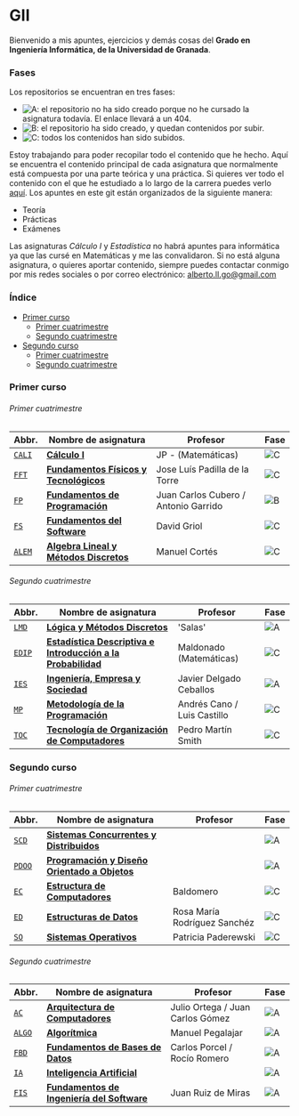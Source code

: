 # GII
Bienvenido a mis apuntes, ejercicios y demás cosas del **Grado en Ingeniería Informática, de la Universidad de Granada**.

### Fases

Los repositorios se encuentran en tres fases:

* ![A](https://img.shields.io/badge/-A-red): el repositorio no ha sido creado porque no he cursado la asignatura todavía. El enlace llevará a un 404.
* ![B](https://img.shields.io/badge/-B-yellow): el repositorio ha sido creado, y quedan contenidos por subir.
* ![C](https://img.shields.io/badge/-C-green): todos los contenidos han sido subidos. 

Estoy trabajando para poder recopilar todo el contenido que he hecho. Aquí se encuentra el contenido principal de cada asignatura que normalmente está compuesta por una parte teórica y una práctica. Si quieres ver todo el contenido con el que he estudiado a lo largo de la carrera puedes verlo [aquí](). Los apuntes en este git están organizados de la siguiente manera:
* Teoría
* Prácticas
* Exámenes

Las asignaturas _Cálculo I_ y _Estadística_ no habrá apuntes para informática ya que las cursé en Matemáticas y me las convalidaron.
Si no está alguna asignatura, o quieres aportar contenido, siempre puedes contactar conmigo por mis redes sociales o por correo electrónico: [alberto.ll.go@gmail.com](mailto:alberto.ll.go@gmail.com)

### Índice

* [Primer curso](#primer-curso)
	* [Primer cuatrimestre](#primer-cuatrimestre)
	* [Segundo cuatrimestre](#segundo-cuatrimestre)
* [Segundo curso](#segundo-curso)
	* [Primer cuatrimestre](#primer-cuatrimestre-1)
	* [Segundo cuatrimestre](#segundo-cuatrimestre-1)

### Primer curso

###### Primer cuatrimestre

| Abbr. | Nombre de asignatura | Profesor | Fase |
| --- | --- | --- | --- |
| [`CALI`](https://github.com/albertollamass/GII-CALI) | [**Cálculo I**](https://github.com/albertollamass/GII-CALI) | JP - (Matemáticas) | ![C](https://img.shields.io/badge/-C-green) |
| [`FFT`](https://github.com/albertollamass/GII-FFT) | [**Fundamentos Físicos y Tecnológicos**](https://github.com/albertollamass/GII-FFT) | Jose Luís Padilla de la Torre | ![C](https://img.shields.io/badge/-C-green) |
| [`FP`](https://github.com/albertollamass/GII-FP) | [**Fundamentos de Programación**](https://github.com/albertollamass/GII-FP) | Juan Carlos Cubero / Antonio Garrido | ![B](https://img.shields.io/badge/-C-green) |
| [`FS`](https://github.com/albertollamass/GII-FS) | [**Fundamentos del Software**](https://github.com/albertollamass/GII-FS) | David Griol | ![C](https://img.shields.io/badge/-C-green) |
| [`ALEM`](https://github.com/albertollamass/GII-ALEM) | [**Algebra Lineal y Métodos Discretos**](https://github.com/albertollamass/GII-ALEM) | Manuel Cortés | ![C](https://img.shields.io/badge/-C-green) |

###### Segundo cuatrimestre

| Abbr. | Nombre de asignatura | Profesor | Fase |
| --- | --- | --- | --- |
| [`LMD`](https://github.com/albertollamass/GII-LMD) | [**Lógica y Métodos Discretos**](https://github.com/albertollamass/GII-LMD) | 'Salas' | ![A](https://img.shields.io/badge/-C-green) |
| [`EDIP`](https://github.com/albertollamass/GII-EDIP) | [**Estadística Descriptiva e Introducción a la Probabilidad**](https://github.com/albertollamass/GII-EDIP) | Maldonado (Matemáticas) | ![C](https://img.shields.io/badge/-C-green) |
| [`IES`](https://github.com/albertollamass/GII-IES) | [**Ingeniería, Empresa y Sociedad**](https://github.com/albertollamass/GII-IES) | Javier Delgado Ceballos | ![A](https://img.shields.io/badge/-C-green) |
| [`MP`](https://github.com/albertollamass/GII-MP) | [**Metodología de la Programación**](https://github.com/albertollamass/GII-MP) | Andrés Cano / Luis Castillo | ![C](https://img.shields.io/badge/-C-green) |
| [`TOC`](https://github.com/mianfg/GII-TOC) | [**Tecnología de Organización de Computadores**](https://github.com/albertollamass/GII-TOC) | Pedro Martín Smith | ![C](https://img.shields.io/badge/-C-green) |

### Segundo curso

###### Primer cuatrimestre

| Abbr. | Nombre de asignatura | Profesor | Fase |
| --- | --- | --- | --- |
| [`SCD`](https://github.com/albertollamass/GII-SCD) | [**Sistemas Concurrentes y Distribuidos**](https://github.com/albertollamass/GII-SCD) | | ![A](https://img.shields.io/badge/-A-red) |
| [`PDOO`](https://github.com/albertollamass/GII-PDOO) | [**Programación y Diseño Orientado a Objetos**](https://github.com/albertollamass/GII-PDOO) |  | ![A](https://img.shields.io/badge/-A-red) |
| [`EC`](https://github.com/albertollamass/GII-EC) | [**Estructura de Computadores**](https://github.com/albertollamass/GII-EC) | Baldomero | ![C](https://img.shields.io/badge/-C-green) |
| [`ED`](https://github.com/albertollamass/GII-ED) | [**Estructuras de Datos**](https://github.com/albertollamass/GII-ED) | Rosa María Rodríguez Sanchéz | ![C](https://img.shields.io/badge/-C-green) |
| [`SO`](https://github.com/albertollamass/GII-SO) | [**Sistemas Operativos**](https://github.com/albertollamass/GII-SO) | Patricia Paderewski | ![C](https://img.shields.io/badge/-C-green) |

###### Segundo cuatrimestre

| Abbr. | Nombre de asignatura | Profesor | Fase |
| --- | --- | --- | --- |
| [`AC`](https://github.com/albertollamass/GII-AC) | [**Arquitectura de Computadores**](https://github.com/albertollamass/GII-AC) | Julio Ortega / Juan Carlos Gómez | ![A](https://img.shields.io/badge/-C-green) |
| [`ALGO`](https://github.com/albertollamass/GII-ALGO) | [**Algorítmica**](https://github.com/albertollamass/GII-ALGO) | Manuel Pegalajar | ![A](https://img.shields.io/badge/-C-green) |
| [`FBD`](https://github.com/albertollamass/GII-FBD) | [**Fundamentos de Bases de Datos**](https://github.com/albertollamass/GII-FBD) | Carlos Porcel / Rocío Romero | ![A](https://img.shields.io/badge/-C-green) |
| [`IA`](https://github.com/albertollamass/GII-IA) | [**Inteligencia Artificial**](https://github.com/albertollamass/GII-IA) |  | ![A](https://img.shields.io/badge/-A-red) |
| [`FIS`](https://github.com/albertollamass/GII-FIS) | [**Fundamentos de Ingeniería del Software**](https://github.com/albertollamass/GII-FIS) | Juan Ruiz de Miras | ![A](https://img.shields.io/badge/-C-green) |

